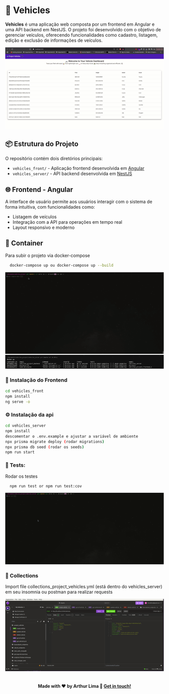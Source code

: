 # 🚗 Vehicles

**Vehicles** é uma aplicação web composta por um frontend em Angular e uma API backend em NestJS. O projeto foi desenvolvido com o objetivo de gerenciar veículos, oferecendo funcionalidades como cadastro, listagem, edição e exclusão de informações de veículos.

<div align="center" >
  <img src="./front.gif">
</div>

## 📦 Estrutura do Projeto

O repositório contém dois diretórios principais:

- `vehicles_front/` - Aplicação frontend desenvolvida em [Angular](https://angular.io/)
- `vehicles_server/` - API backend desenvolvida em [NestJS](https://nestjs.com/)

## 🌐 Frontend - Angular

A interface de usuário permite aos usuários interagir com o sistema de forma intuitiva, com funcionalidades como:

- Listagem de veículos
- Integração com a API para operações em tempo real
- Layout responsivo e moderno

## 🐋 Container

Para subir o projeto via docker-compose

```bash
  docker-compose up ou docker-compose up --build
```

<div align="center" >
  <img src="./docker_run.gif">
</div>

<div align="center" >
  <img src="./running_docker.png">
</div>

### 📁 Instalação do Frontend

```bash
cd vehicles_front
npm install
ng serve -o
```

### ⚙️ Instalação da api

```bash
cd vehicles_server
npm install
descomentar o .env.example e ajustar a variável de ambiente
npx prisma migrate deploy (rodar migrations)
npx prisma db seed (rodar os seeds)
npm run start
```

### 🧪 Tests:

Rodar os testes

```bash
  npm run test or npm run test:cov
```

<div align="center" >
  <img src="./test.gif">
</div>


### 🧳 Collections

Import file collections_project_vehicles.yml (está dentro do vehicles_server) em seu insomnia ou postman para realizar requests

<div align="center" >
  <img src="./collections.gif">
</div>




<br/>

<h4 align="center">

Made with ♥ by Arthur Lima :wave: [Get in touch!](https://www.linkedin.com/in/arthur-lima-294ab0103/)

</h4>